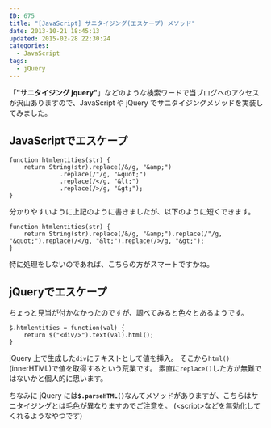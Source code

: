 ```yaml
---
ID: 675
title: "[JavaScript] サニタイジング(エスケープ) メソッド"
date: 2013-10-21 18:45:13
updated: 2015-02-28 22:30:24
categories:
  - JavaScript
tags:
  - jQuery
---
```


「<strong>"サニタイジング jquery"</strong>」などのような検索ワードで当ブログへのアクセスが沢山ありますので、JavaScript や jQuery でサニタイジングメソッドを実装してみました。

<!--more-->
<h2>JavaScriptでエスケープ</h2>
<pre class="javascript"><code>function htmlentities(str) {
    return String(str).replace(/&amp;/g, &quot;&amp;amp;&quot;)
              .replace(/&quot;/g, &quot;&amp;quot;&quot;)
              .replace(/&lt;/g, &quot;&amp;lt;&quot;)
              .replace(/&gt;/g, &quot;&amp;gt;&quot;);
}</code></pre>

分かりやすいように上記のように書きましたが、以下のように短くできます。

<pre class="javascript"><code>function htmlentities(str) {
    return String(str).replace(/&amp;/g, &quot;&amp;amp;&quot;).replace(/&quot;/g, &quot;&amp;quot;&quot;).replace(/&lt;/g, &quot;&amp;lt;&quot;).replace(/&gt;/g, &quot;&amp;gt;&quot;);
}</code></pre>

特に処理をしないのであれば、こちらの方がスマートですかね。

<h2>jQueryでエスケープ</h2>
ちょっと見当が付かなかったのですが、調べてみると色々とあるようです。
<pre class="javascript"><code>$.htmlentities = function(val) {
    return $("&lt;div/&gt;").text(val).html();
}</code></pre>

jQuery 上で生成した<code>div</code>にテキストとして値を挿入。
そこから<code>html()</code>(innerHTML)で値を取得するという荒業です。
素直に<code>replace()</code>した方が無難ではないかと個人的に思います。

ちなみに jQuery には<code><strong>\$.parseHTML()</strong></code>なんてメソッドがありますが、こちらはサニタイジングとは毛色が異なりますのでご注意を。
<span class="text-muted">(&lt;script&gt;などを無効化してくれるようなやつです)</span>
